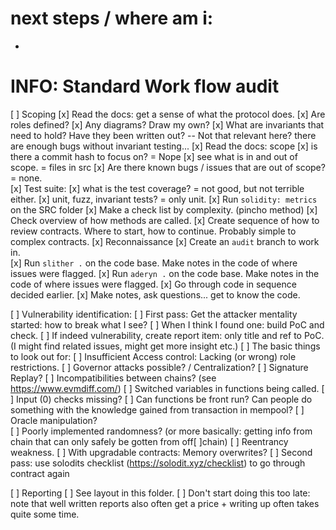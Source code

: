 # next steps / where am i: 
- 

# INFO: Standard Work flow audit
[ ] Scoping
  [x] Read the docs: get a sense of what the protocol does.
    [x] Are roles defined? 
    [x] Any diagrams? Draw my own? 
    [x] What are invariants that need to hold? Have they been written out?  -- Not that relevant here? there are enough bugs without invariant testing... 
  [x] Read the docs: scope
    [x] is there a commit hash to focus on? = Nope 
    [x] see what is in and out of scope. = files in src 
    [x] Are there known bugs / issues that are out of scope? = none.  
  [x] Test suite: 
    [x] what is the test coverage? = not good, but not terrible either. 
    [x] unit, fuzz, invariant tests? = only unit. 
  [x] Run `solidity: metrics` on the SRC folder
    [x] Make a check list by complexity. (pincho method)
    [x] Check overview of how methods are called. 
    [x] Create sequence of how to review contracts. Where to start, how to continue. Probably simple to complex contracts. 
[x] Reconnaissance
  [x] Create an `audit` branch to work in.  
  [x] Run `slither .` on the code base. Make notes in the code of where issues were flagged.
  [x] Run `aderyn .` on the code base. Make notes in the code of where issues were flagged.
  [x] Go through code in sequence decided earlier. 
  [x] Make notes, ask questions... get to know the code. 

[ ] Vulnerability identification: 
  [ ] First pass: Get the attacker mentality started: how to break what I see? 
  [ ] When I think I found one: build PoC and check.
    [ ] If indeed vulnerability, create report item: only title and ref to PoC. (I might find related issues, might get more insight etc.) 
  [ ] The basic things to look out for:
    [ ] Insufficient Access control: Lacking (or wrong) role restrictions. 
    [ ] Governor attacks possible? / Centralization? 
    [ ] Signature Replay? 
    [ ] Incompatibilities between chains? (see https://www.evmdiff.com/)
    [ ] Switched variables in functions being called. 
    [ ] Input (0) checks missing? 
    [ ] Can functions be front run? Can people do something with the knowledge gained from transaction in mempool? 
    [ ] Oracle manipulation?  
    [ ] Poorly implemented randomness? (or more basically: getting info from chain that can only safely be gotten from off[ ]chain)
    [ ] Reentrancy weakness. 
    [ ] With upgradable contracts: Memory overwrites?
  [ ] Second pass: use solodits checklist (https://solodit.xyz/checklist) to go through contract again 

[ ] Reporting
  [ ] See layout in this folder. 
  [ ] Don't start doing this too late: note that well written reports also often get a price + writing up often takes quite some time. 